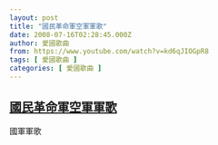 ```yaml
---
layout: post
title: "國民革命軍空軍軍歌"
date: 2008-07-16T02:28:45.000Z
author: 愛國歌曲
from: https://www.youtube.com/watch?v=kd6qJIOGpR8
tags: [ 愛國歌曲 ]
categories: [ 愛國歌曲 ]
---
```

<!--1216175325000-->
[國民革命軍空軍軍歌](https://www.youtube.com/watch?v=kd6qJIOGpR8)
------

<div>
國軍軍歌
</div>
